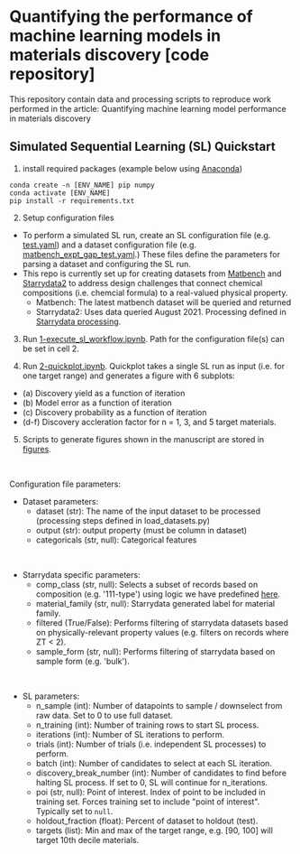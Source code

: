 # Quantifying the performance of machine learning models in materials discovery [code repository]

This repository contain data and processing scripts to reproduce work performed in the article: Quantifying machine learning model performance in materials discovery

## Simulated Sequential Learning (SL) Quickstart

1. install required packages (example below using [Anaconda](https://docs.conda.io/projects/conda/en/latest/user-guide/tasks/manage-environments.html))

```
conda create -n [ENV_NAME] pip numpy
conda activate [ENV_NAME]
pip install -r requirements.txt
```

2. Setup configuration files

- To perform a simulated SL run, create an SL configuration file (e.g. [test.yaml](https://github.com/CitrineInformatics/sl_discovery/blob/main/simulated_SL/configuration_files/sl_configs/test.yaml)) and a dataset configuration file (e.g. [matbench_expt_gap_test.yaml](https://github.com/CitrineInformatics/sl_discovery/blob/main/simulated_SL/configuration_files/dataset_configs/matbench_expt_gap.yaml).) These files define the parameters for parsing a dataset and configuring the SL run.
- This repo is currently set up for creating datasets from [Matbench](https://matbench.materialsproject.org/) and [Starrydata2](https://www.starrydata2.org/) to address design challenges that connect chemical compositions (i.e. chemcial formula) to a real-valued physical property. 
    - Matbench: The latest matbench dataset will be queried and returned
    - Starrydata2: Uses data queried August 2021. Processing defined in [Starrydata processing](https://github.com/CitrineInformatics/sl_discovery/tree/main/starrydata_processing).

3. Run [1-execute_sl_workflow.ipynb](https://github.com/CitrineInformatics/sl_discovery/blob/main/simulated_SL/1-execute_sl_workflow.ipynb). Path for the configuration file(s) can be set in cell 2.

4. Run [2-quickplot.ipynb](https://github.com/CitrineInformatics/sl_discovery/blob/main/simulated_SL/2-quickplot.ipynb). Quickplot takes a single SL run as input (i.e. for one target range) and generates a figure with 6 subplots:
- (a) Discovery yield as a function of iteration
- (b) Model error as a function of iteration
- (c) Discovery probability as a function of iteration
- (d-f) Discovery accleration factor for n = 1, 3, and 5 target materials.

5. Scripts to generate figures shown in the manuscript are stored in [figures](https://github.com/CitrineInformatics/sl_discovery/tree/main/figures).

&nbsp;
&nbsp;

Configuration file parameters:

- Dataset parameters:
    - dataset (str): The name of the input dataset to be processed (processing steps defined in load_datasets.py)
    - output (str): output property (must be column in dataset)
    - categoricals (str, null): Categorical features


&nbsp;

- Starrydata specific parameters:
    - comp_class (str, null): Selects a subset of records based on composition (e.g. '111-type') using logic we have predefined [here](https://github.com/CitrineInformatics/sl_discovery/blob/main/starrydata_processing/processing_functions/add_composition_class.py).
    - material_family (str, null):  Starrydata generated label for material family.
    - filtered (True/False): Performs filtering of starrydata datasets based on physically-relevant property values (e.g. filters on records where ZT < 2). 
    - sample_form (str, null): Performs filtering of starrydata based on sample form (e.g. 'bulk').


&nbsp;

- SL parameters:
    - n_sample (int): Number of datapoints to sample / downselect from raw data. Set to 0 to use full dataset.
    - n_training (int): Number of training rows to start SL process.
    - iterations (int): Number of SL iterations to perform.
    - trials (int): Number of trials (i.e. independent SL processes) to perform.
    - batch (int): Number of candidates to select at each SL iteration.
    - discovery_break_number (int): Number of candidates to find before halting SL process. If set to 0, SL will continue for n_iterations. 
    - poi (str, null): Point of interest. Index of point to be included in training set. Forces training set to include "point of interest". Typically set to `null`. 
    - holdout_fraction (float): Percent of dataset to holdout (test). 
    - targets (list): Min and max of the target range, e.g. [90, 100] will target 10th decile materials.
